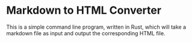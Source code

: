 # Markdown to HTML Converter

This is a simple command line program, written in Rust, which will take a markdown file as input and output the corresponding HTML file.